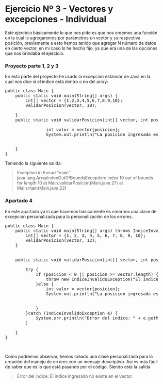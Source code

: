 # Ejercicio Nº 3 - Vectores y excepciones - Individual
Este ejercicio básicamente lo que nos pide es que nos creemos una función en la cual 
le agregaremos por parámetros un vector y su respectiva posición, previamente a esto hemos tenido que agregar N número de datos 
en cierto vector, en mi caso lo he hecho fijo, ya que era una de las opciones que nos brindaba el ejercicio.

### Proyecto parte 1, 2 y 3
En esta parte del proyecto he usado la excepción estandar de Java en la cual nos dice si el indice está dentro o no del array:

<pre>
public class Main {
    public static void main(String[] args) {
        int[] vector = {1,2,3,4,5,6,7,8,9,10};
        validarPosicion(vector, 10);

    }
    public static void validarPosicion(int[] vector, int posicion)throws IndexOutOfBoundsException {

                int valor = vector[posicion];
                System.out.println("La posicion ingresada es: " + posicion + " y el valor es: " + valor);
                

    }
}
</pre>

Teniendo la siguiente salida:

>Exception in thread "main" java.lang.ArrayIndexOutOfBoundsException: Index 10 out of bounds for length 10
at Main.validarPosicion(Main.java:27)
at Main.main(Main.java:22)

### Apartado 4
En este apartado ya lo que hacemos básicamente es crearnos una clase de excepción personalizada para la personalización de los errores.

<pre>
public class Main {
    public static void main(String[] args) throws IndiceInvalidoException {
        int[] vector = {1, 2, 3, 4, 5, 6, 7, 8, 9, 10};
        validarPosicion(vector, 12);
    }


    public static void validarPosicion(int[] vector, int posicion) throws IndiceInvalidoException , IndiceInvalidoException {

        try {
            if (posicion < 0 || posicion >= vector.length) {
                throw new IndiceInvalidoException("El índice ingresado no existe en el vector.");
            }else {
                int valor = vector[posicion];
                System.out.println("La posicion ingresada es: " + posicion + " y el valor es: " + valor);


            }
        }catch (IndiceInvalidoException e) {
            System.err.println("Error del indice: " + e.getMessage());
        }

    }
}


</pre>

Como podremos observar, hemos creado una clase personalizada para la creación del manejo de errores con un mensaje descriptivo. Así es más fácil de saber que es lo que está pasando por el código.
Siendo esta la salida
>Error del indice: El índice ingresado no existe en el vector.